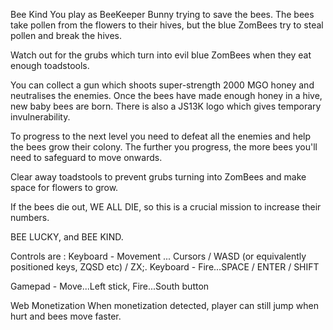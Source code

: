 Bee Kind
You play as BeeKeeper Bunny trying to save the bees. The bees take pollen from the flowers to their hives, but the blue ZomBees try to steal pollen and break the hives.

Watch out for the grubs which turn into evil blue ZomBees when they eat enough toadstools.

You can collect a gun which shoots super-strength 2000 MGO honey and neutralises the enemies. Once the bees have made enough honey in a hive, new baby bees are born. There is also a JS13K logo which gives temporary invulnerability.

To progress to the next level you need to defeat all the enemies and help the bees grow their colony. The further you progress, the more bees you'll need to safeguard to move onwards.

Clear away toadstools to prevent grubs turning into ZomBees and make space for flowers to grow.

If the bees die out, WE ALL DIE, so this is a crucial mission to increase their numbers.

BEE LUCKY, and BEE KIND.

Controls are :
Keyboard - Movement ... Cursors / WASD (or equivalently positioned keys, ZQSD etc) / ZX;.
Keyboard - Fire...SPACE / ENTER / SHIFT

Gamepad - Move...Left stick, Fire...South button

Web Monetization
When monetization detected, player can still jump when hurt and bees move faster.